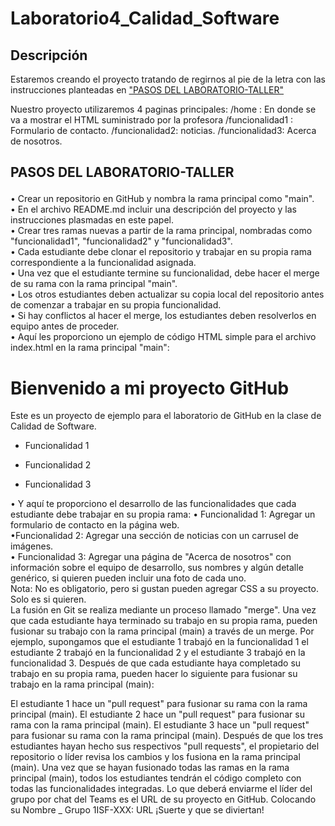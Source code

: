 # Laboratorio4_Calidad_Software

## Descripción
Estaremos creando el proyecto tratando de regirnos al pie de la letra con las instrucciones planteadas en <a href="#lab">"PASOS DEL LABORATORIO-TALLER" </a>

Nuestro proyecto utilizaremos 4 paginas principales:
/home : En donde se va a mostrar el HTML suministrado por la profesora
/funcionalidad1 : Formulario de contacto.
/funcionalidad2: noticias.
/funcionalidad3: Acerca de nosotros.
## <p id="lab">PASOS DEL LABORATORIO-TALLER<p>
•	Crear un repositorio en GitHub y nombra la rama principal como "main".
<br>
•	En el archivo README.md incluir una descripción del proyecto y las instrucciones plasmadas en este papel.
<br>
•	Crear tres ramas nuevas a partir de la rama principal, nombradas como "funcionalidad1", "funcionalidad2" y "funcionalidad3".
<br>
•	Cada estudiante debe clonar el repositorio y trabajar en su propia rama correspondiente a la funcionalidad asignada.
<br>
•	Una vez que el estudiante termine su funcionalidad, debe hacer el merge de su rama con la rama principal "main".
<br>
•	Los otros estudiantes deben actualizar su copia local del repositorio antes de comenzar a trabajar en su propia funcionalidad.
<br>
•	Si hay conflictos al hacer el merge, los estudiantes deben resolverlos en equipo antes de proceder.
<br>
•	Aquí les proporciono un ejemplo de código HTML simple para el archivo index.html en la rama principal "main":
<!DOCTYPE html>
<html>
  <head>
    <title>Mi proyecto GitHub</title>
  </head>
  <body>
    <h1>Bienvenido a mi proyecto GitHub</h1>
    <p>Este es un proyecto de ejemplo para el laboratorio de GitHub en la clase de Calidad de Software.</p>
    <ul>
      <li><p href="funcionalidad1.html">Funcionalidad 1</p></li>
      <li><p href="funcionalidad2.html">Funcionalidad 2</p></li>
      <li><p href="funcionalidad3.html">Funcionalidad 3</p></li>
    </ul>
  </body>
</html>
•	Y aquí te proporciono el desarrollo de las funcionalidades que cada estudiante debe trabajar en su propia rama:
•	Funcionalidad 1: Agregar un formulario de contacto en la página web.
<br>
•Funcionalidad 2: Agregar una sección de noticias con un carrusel de imágenes.
<br>
•	Funcionalidad 3: Agregar una página de "Acerca de nosotros" con información sobre el equipo de desarrollo, sus nombres y algún detalle genérico, si quieren pueden incluir una foto de cada uno.
<br>
Nota: No es obligatorio, pero si gustan pueden agregar CSS a su proyecto. Solo es si quieren.
<br>
La fusión en Git se realiza mediante un proceso llamado "merge". Una vez que cada estudiante haya terminado su trabajo en su propia rama, pueden fusionar su trabajo con la rama principal (main) a través de un merge.
Por ejemplo, supongamos que el estudiante 1 trabajó en la funcionalidad 1 el estudiante 2 trabajó en la funcionalidad 2 y el estudiante 3 trabajó en la funcionalidad 3. Después de que cada estudiante haya completado su trabajo en su propia rama, pueden hacer lo siguiente para fusionar su trabajo en la rama principal (main):

El estudiante 1 hace un "pull request" para fusionar su rama con la rama principal (main).
El estudiante 2 hace un "pull request" para fusionar su rama con la rama principal (main).
El estudiante 3 hace un "pull request" para fusionar su rama con la rama principal (main).
Después de que los tres estudiantes hayan hecho sus respectivos "pull requests", el propietario del repositorio o líder revisa los cambios y los fusiona en la rama principal (main).
Una vez que se hayan fusionado todas las ramas en la rama principal (main), todos los estudiantes tendrán el código completo con todas las funcionalidades integradas.
Lo que deberá enviarme el líder del grupo por chat del Teams es el URL de su proyecto en GitHub. Colocando su Nombre _ Grupo 1ISF-XXX: URL
¡Suerte y que se diviertan!
